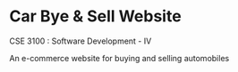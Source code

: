 # Car Bye & Sell Website

CSE 3100 : Software Development - IV

An e-commerce website for buying and selling automobiles 
